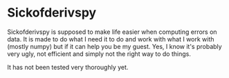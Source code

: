 # Sickofderivspy

Sickofderivspy is supposed to make life easier when computing errors on data. It is made to do what I need it to do and work with what I work with (mostly numpy) but if it can help you be my guest. Yes, I know it's probably very ugly, not efficient and simply not the right way to do things.

It has not been tested very thoroughly yet.
